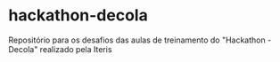 # hackathon-decola
Repositório para os desafios das aulas de treinamento do "Hackathon - Decola" realizado pela Iteris
